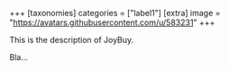 +++
[taxonomies]
categories = ["label1"]
[extra]
image = "https://avatars.githubusercontent.com/u/583231"
+++

This is the description of JoyBuy.

<!-- more -->

Bla...
